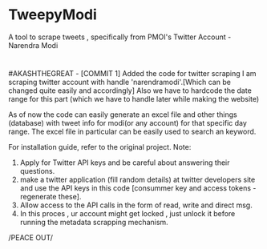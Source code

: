 # TweepyModi
A tool to scrape tweets , specifically from PMOI's Twitter Account - Narendra Modi
#

#AKASHTHEGREAT - [COMMIT 1]
Added the code for twitter scraping
I am scraping twitter account with handle 'narendramodi'.[Which can be changed quite easily and accordingly]
Also we have to hardcode the date range for this part (which we have to handle later while making the website)

As of now the code can easily generate an excel file and other things (database) with tweet info for modi(or any account) for that specific day range.
The excel file in particular can be easily used to search an keyword.

For installation guide, refer to the original project.
Note:
1. Apply for Twitter API keys and be careful about answering their questions.
2. make a twitter application (fill random details) at twitter developers site and use the API keys in this code [consummer key and access tokens - regenerate these].
3. Allow access to the API calls in the form of read, write and direct msg.
4. In this proces , ur account might get locked , just unlock it before running the metadata scrapping mechanism.

/PEACE OUT/

